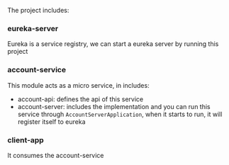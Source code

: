 The project includes:

### eureka-server
Eureka is a service registry, we can start a eureka server by running this project

### account-service
This module acts as a micro service, in includes:
* account-api: defines the api of this service
* account-server: includes the implementation and you can run this service through `AccountServerApplication`, when it starts to run, it will register itself to eureka

### client-app
It consumes the account-service
